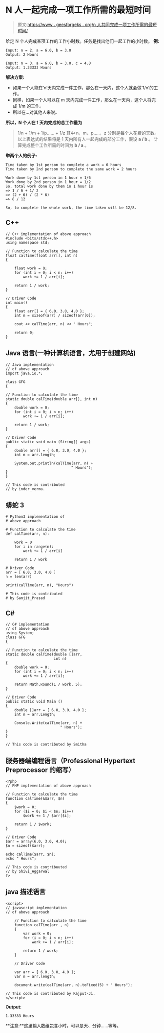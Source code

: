 # N 人一起完成一项工作所需的最短时间

> 原文:[https://www . geesforgeks . org/n 人共同完成一项工作所需的最短时间/](https://www.geeksforgeeks.org/minimum-time-required-to-complete-a-work-by-n-persons-together/)

给定 N 个人完成某项工作的工作小时数。任务是找出他们一起工作的小时数。
**例:**

```
Input: n = 2, a = 6.0, b = 3.0
Output: 2 Hours

Input: n = 3, a = 6.0, b = 3.0, c = 4.0
Output: 1.33333 Hours
```

**解决方案:**

*   如果一个人能在‘n’天内完成一件工作，那么在一天内，这个人就会做‘1/n’的工作。
*   同样，如果一个人可以在 m 天内完成一件工作，那么在一天内，这个人将完成 1/m 的工作。
*   所以在…对其他人来说。

**所以，N 个人在 1 天内完成的总工作量为**

> 1/n + 1/m + 1/p…… + 1/z
> 其中 n，m，p…..，z 分别是每个人花费的天数。
> 以上表达式的结果将是 1 天内所有人一起完成的部分工作，假设 **a / b** 。
> 计算完成整个工作所需的时间为 **b / a** 。

**举两个人的例子:**

```
Time taken by 1st person to complete a work = 6 hours
Time taken by 2nd person to complete the same work = 2 hours

Work done by 1st person in 1 hour = 1/6
Work done by 2nd person in 1 hour = 1/2
So, total work done by them in 1 hour is
=> 1 / 6 + 1/ 2 
=> (2 + 6) / (2 * 6)
=> 8 / 12

So, to complete the whole work, the time taken will be 12/8.
```

## C++

```
// C++ implementation of above approach
#include <bits/stdc++.h>
using namespace std;

// Function to calculate the time
float calTime(float arr[], int n)
{

    float work = 0;
    for (int i = 0; i < n; i++)
        work += 1 / arr[i];

    return 1 / work;
}

// Driver Code
int main()
{
    float arr[] = { 6.0, 3.0, 4.0 };
    int n = sizeof(arr) / sizeof(arr[0]);

    cout << calTime(arr, n) << " Hours";

    return 0;
}
```

## Java 语言(一种计算机语言，尤用于创建网站)

```
// Java implementation
// of above approach
import java.io.*;

class GFG
{

// Function to calculate the time
static double calTime(double arr[], int n)
{
    double work = 0;
    for (int i = 0; i < n; i++)
        work += 1 / arr[i];

    return 1 / work;
}

// Driver Code
public static void main (String[] args)
{
    double arr[] = { 6.0, 3.0, 4.0 };
    int n = arr.length;

    System.out.println(calTime(arr, n) +
                              " Hours");
}
}

// This code is contributed
// by inder_verma.
```

## 蟒蛇 3

```
# Python3 implementation of
# above approach

# Function to calculate the time
def calTime(arr, n):

    work = 0
    for i in range(n):
        work += 1 / arr[i]

    return 1 / work

# Driver Code
arr = [ 6.0, 3.0, 4.0 ]
n = len(arr)

print(calTime(arr, n), "Hours")

# This code is contributed
# by Sanjit_Prasad
```

## C#

```
// C# implementation
// of above approach
using System;
class GFG
{

// Function to calculate the time
static double calTime(double []arr,
                      int n)
{
    double work = 0;
    for (int i = 0; i < n; i++)
        work += 1 / arr[i];

    return Math.Round(1 / work, 5);
}

// Driver Code
public static void Main ()
{
    double []arr = { 6.0, 3.0, 4.0 };
    int n = arr.Length;

    Console.Write(calTime(arr, n) +
                         " Hours");
}
}

// This code is contributed by Smitha
```

## 服务器端编程语言（Professional Hypertext Preprocessor 的缩写）

```
<?php
// PHP implementation of above approach

// Function to calculate the time
function calTime(&$arr, $n)
{
    $work = 0;
    for ($i = 0; $i < $n; $i++)
        $work += 1 / $arr[$i];

    return 1 / $work;
}

// Driver Code
$arr = array(6.0, 3.0, 4.0);
$n = sizeof($arr);

echo calTime($arr, $n);
echo " Hours";

// This code is contribuuted
// by Shivi_Aggarwal
?>
```

## java 描述语言

```
<script>
// javascript implementation
// of above approach

    // Function to calculate the time
    function calTime(arr , n)
    {
        var work = 0;
        for (i = 0; i < n; i++)
            work += 1 / arr[i];

        return 1 / work;
    }

    // Driver Code

    var arr = [ 6.0, 3.0, 4.0 ];
    var n = arr.length;

    document.write(calTime(arr, n).toFixed(5) + " Hours");

// This code is contributed by Rajput-Ji.
</script>
```

**Output:** 

```
1.33333 Hours
```

**注意:**这里输入数组包含小时，可以是天、分钟……等等。